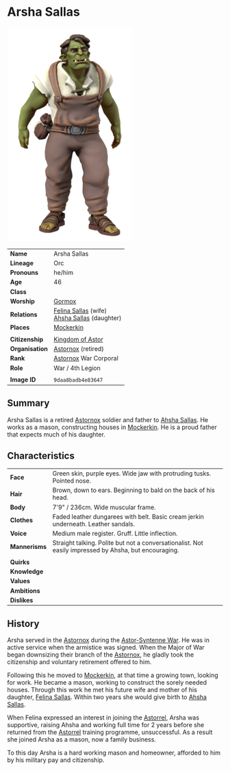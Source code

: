 # Arsha Sallas

<img src="https://raw.githubusercontent.com/jesskelsall/astarus-images/main/characters/portraits/9daa8badb4e83647.png" height="500" />

|||
| --- | --- |
| **Name** | Arsha Sallas | character.3
| **Lineage** | Orc |
| **Pronouns** | he/him |
| **Age** | 46 |
| **Class** | |
| **Worship** | [Gormox](../gods/deities/gormox.md) |
| **Relations** | [Felina Sallas](felina-sallas.md) (wife)<br>[Ahsha Sallas](ahsha-sallas.md) (daughter) |
| **Places** | [Mockerkin](../places/towns/mockerkin.md) |
|||
| **Citizenship** | [Kingdom of Astor](../civilisations/kingdom-of-astor/kingdom-of-astor.md) |
| **Organisation** | [Astornox](../organisations/astornox/astornox.md) (retired) |
| **Rank** | [Astornox](../organisations/astornox/astornox.md) War Corporal |
| **Role** | War / 4th Legion |
|||
| **Image ID** | `9daa8badb4e83647` |

## Summary

Arsha Sallas is a retired [Astornox](../organisations/astornox/astornox.md) soldier and father to [Ahsha Sallas](ahsha-sallas.md). He works as a mason, constructing houses in [Mockerkin](../places/towns/mockerkin.md). He is a proud father that expects much of his daughter.

## Characteristics

| | |
| --- | --- |
| **Face** | Green skin, purple eyes. Wide jaw with protruding tusks. Pointed nose. | characteristics.2
| **Hair** | Brown, down to ears. Beginning to bald on the back of his head. |
| **Body** | 7'9" / 236cm. Wide muscular frame. |
| **Clothes** | Faded leather dungarees with belt. Basic cream jerkin underneath. Leather sandals. |
| **Voice** | Medium male register. Gruff. Little inflection. |
| **Mannerisms** | Straight talking. Polite but not a conversationalist. Not easily impressed by Ahsha, but encouraging. |
| | |
| **Quirks** | |
| **Knowledge** | |
| **Values** | |
| **Ambitions** | |
| **Dislikes** | |

## History

Arsha served in the [Astornox](../organisations/astornox/astornox.md) during the [Astor-Syntenne War](../history/events/astor-syntenne-war.md). He was in active service when the armistice was signed. When the Major of War began downsizing their branch of the [Astornox](../organisations/astornox/astornox.md), he gladly took the citizenship and voluntary retirement offered to him.

Following this he moved to [Mockerkin](../places/towns/mockerkin.md), at that time a growing town, looking for work. He became a mason, working to construct the sorely needed houses. Through this work he met his future wife and mother of his daughter, [Felina Sallas](felina-sallas.md). Within two years she would give birth to [Ahsha Sallas](ahsha-sallas.md).

When Felina expressed an interest in joining the [Astorrel](../organisations/astorrel/astorrel.md), Arsha was supportive, raising Ahsha and working full time for 2 years before she returned from the [Astorrel](../organisations/astorrel/astorrel.md) training programme, unsuccessful. As a result she joined Arsha as a mason, now a family business.

To this day Arsha is a hard working mason and homeowner, afforded to him by his military pay and citizenship.
